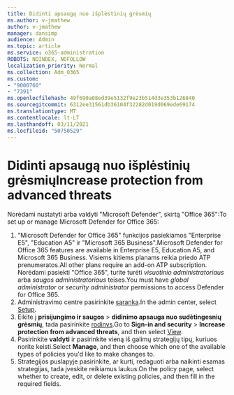 ```yaml
---
title: Didinti apsaugą nuo išplėstinių grėsmių
ms.author: v-jmathew
author: v-jmathew
manager: dansimp
audience: Admin
ms.topic: article
ms.service: o365-administration
ROBOTS: NOINDEX, NOFOLLOW
localization_priority: Normal
ms.collection: Adm_O365
ms.custom:
- "9000760"
- "7391"
ms.openlocfilehash: 49f690a08ed39e5132f9e23b514d3e353b126840
ms.sourcegitcommit: 6312ee31561db36104f32282d019d069ede69174
ms.translationtype: MT
ms.contentlocale: lt-LT
ms.lasthandoff: 03/11/2021
ms.locfileid: "50750529"
---
```

# <a name="increase-protection-from-advanced-threats"></a><span data-ttu-id="c9165-102">Didinti apsaugą nuo išplėstinių grėsmių</span><span class="sxs-lookup"><span data-stu-id="c9165-102">Increase protection from advanced threats</span></span>

<span data-ttu-id="c9165-103">Norėdami nustatyti arba valdyti "Microsoft Defender", skirtą "Office 365":</span><span class="sxs-lookup"><span data-stu-id="c9165-103">To set up or manage Microsoft Defender for Office 365:</span></span>

1. <span data-ttu-id="c9165-104">"Microsoft Defender for Office 365" funkcijos pasiekiamos "Enterprise E5", "Education A5" ir "Microsoft 365 Business".</span><span class="sxs-lookup"><span data-stu-id="c9165-104">Microsoft Defender for Office 365 features are available in Enterprise E5, Education A5, and Microsoft 365 Business.</span></span> <span data-ttu-id="c9165-105">Visiems kitiems planams reikia priedo ATP prenumeratos.</span><span class="sxs-lookup"><span data-stu-id="c9165-105">All other plans require an add-on ATP subscription.</span></span> <span data-ttu-id="c9165-106">Norėdami pasiekti "Office 365", turite turėti *visuotinio administratoriaus* arba *saugos administratoriaus* teises.</span><span class="sxs-lookup"><span data-stu-id="c9165-106">You must have *global administrator* or *security administrator* permissions to access Defender for Office 365.</span></span>
2. <span data-ttu-id="c9165-107">Administravimo centre pasirinkite [sąranka](https://go.microsoft.com/fwlink/p/?linkid=2075721).</span><span class="sxs-lookup"><span data-stu-id="c9165-107">In the admin center, select [Setup](https://go.microsoft.com/fwlink/p/?linkid=2075721).</span></span>
3. <span data-ttu-id="c9165-108">Eikite į **prisijungimo ir saugos**  >  **didinimo apsauga nuo sudėtingesnių grėsmių**, tada pasirinkite [rodinys](https://go.microsoft.com/fwlink/?linkid=2109302).</span><span class="sxs-lookup"><span data-stu-id="c9165-108">Go to **Sign-in and security** > **Increase protection from advanced threats**, and then select [View](https://go.microsoft.com/fwlink/?linkid=2109302).</span></span>
4. <span data-ttu-id="c9165-109">Pasirinkite **valdyti** ir pasirinkite vieną iš galimų strategijų tipų, kuriuos norite keisti.</span><span class="sxs-lookup"><span data-stu-id="c9165-109">Select **Manage**, and then choose which one of the available types of policies you'd like to make changes to.</span></span>
5. <span data-ttu-id="c9165-110">Strategijos puslapyje pasirinkite, ar kurti, redaguoti arba naikinti esamas strategijas, tada įveskite reikiamus laukus.</span><span class="sxs-lookup"><span data-stu-id="c9165-110">On the policy page, select whether to create, edit, or delete existing policies, and then fill in the required fields.</span></span>
